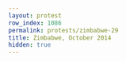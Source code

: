 ```yaml
---
layout: protest
row_index: 1086
permalink: protests/zimbabwe-29
title: Zimbabwe, October 2014
hidden: true
---
```

